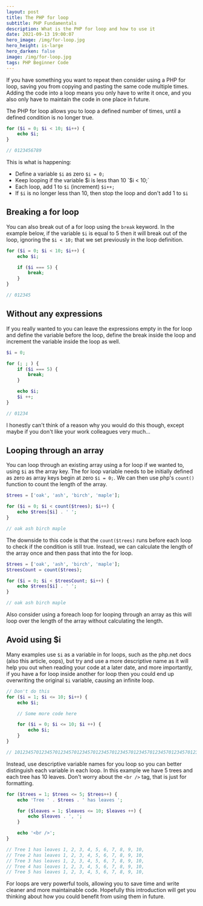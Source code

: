 ```yaml
---
layout: post
title: The PHP for loop
subtitle: PHP Fundamentals
description: What is the PHP for loop and how to use it
date: 2021-09-13 19:00:07
hero_image: /img/for-loop.jpg
hero_height: is-large
hero_darken: false
image: /img/for-loop.jpg
tags: PHP Beginner Code
---
```


If you have something you want to repeat then consider using a PHP for loop, saving you from copying and pasting the same code multiple times. Adding the code into a loop means you only have to write it once, and you also only have to maintain the code in one place in future.

The PHP for loop allows you to loop a defined number of times, until a defined condition is no longer true. 

```php
for ($i = 0; $i < 10; $i++) {
    echo $i;
}

// 0123456789
```

This is what is happening:
* Define a variable `$i` as zero `$i = 0;`
* Keep looping if the variable $i is less than 10 `$i < 10;`
* Each loop, add 1 to `$i` (increment) `$i++;`
* If `$i` is no longer less than 10, then stop the loop and don't add 1 to `$i`

## Breaking a for loop

You can also break out of a for loop using the `break` keyword. In the example below, if the variable `$i` is equal to 5 then it will break out of the loop, ignoring the `$i < 10;` that we set previously in the loop definition.

```php
for ($i = 0; $i < 10; $i++) {
    echo $i;

    if ($i === 5) {
        break;
    }
}

// 012345
```

## Without any expressions

If you really wanted to you can leave the expressions empty in the for loop and define the variable before the loop, define the break inside the loop and increment the variable inside the loop as well. 

```php
$i = 0;

for (; ; ) {
    if ($i === 5) {
        break;
    }

    echo $i;
    $i ++;
}

// 01234
```

I honestly can't think of a reason why you would do this though, except maybe if you don't like your work colleagues very much...

## Looping through an array

You can loop through an existing array using a for loop if we wanted to, using `$i` as the array key. The for loop variable needs to be initially defined as zero as array keys begin at zero `$i = 0;`. We can then use php's `count()` function to count the length of the array. 

```php
$trees = ['oak', 'ash', 'birch', 'maple'];

for ($i = 0; $i < count($trees); $i++) {
    echo $trees[$i] . ' ';
}

// oak ash birch maple
```

The downside to this code is that the `count($trees)` runs before each loop to check if the condition is still true. Instead, we can calculate the length of the array once and then pass that into the for loop.  

```php
$trees = ['oak', 'ash', 'birch', 'maple'];
$treesCount = count($trees);

for ($i = 0; $i < $treesCount; $i++) {
    echo $trees[$i] . ' ';
}

// oak ash birch maple
```

Also consider using a foreach loop for looping through an array as this will loop over the length of the array without calculating the length. 

## Avoid using $i

Many examples use `$i` as a variable in for loops, such as the php.net docs (also this article, oops), but try and use a more descriptive name as it will help you out when reading your code at a later date, and more importantly, if you have a for loop inside another for loop then you could end up overwriting the original `$i` variable, causing an infinite loop. 

```php
// Don't do this
for ($i = 1; $i <= 10; $i++) {
    echo $i;

    // Some more code here

    for ($i = 0; $i <= 10; $i ++) {
        echo $i;
    }
}

// 1012345701234570123457012345701234570123457012345701234570123457012345701234570123457012345 etc, etc,
```

Instead, use descriptive variable names for you loop so you can better distinguish each variable in each loop. In this example we have 5 trees and each tree has 10 leaves. Don't worry about the `<br />` tag, that is just for formatting. 

```php
for ($trees = 1; $trees <= 5; $trees++) {
    echo 'Tree ' . $trees . ' has leaves '; 

    for ($leaves = 1; $leaves <= 10; $leaves ++) {
        echo $leaves . ', ';
    }

    echo '<br />';
}

// Tree 1 has leaves 1, 2, 3, 4, 5, 6, 7, 8, 9, 10,
// Tree 2 has leaves 1, 2, 3, 4, 5, 6, 7, 8, 9, 10,
// Tree 3 has leaves 1, 2, 3, 4, 5, 6, 7, 8, 9, 10,
// Tree 4 has leaves 1, 2, 3, 4, 5, 6, 7, 8, 9, 10,
// Tree 5 has leaves 1, 2, 3, 4, 5, 6, 7, 8, 9, 10,
```

For loops are very powerful tools, allowing you to save time and write cleaner and more maintainable code. Hopefully this introduction will get you thinking about how you could benefit from using them in future.